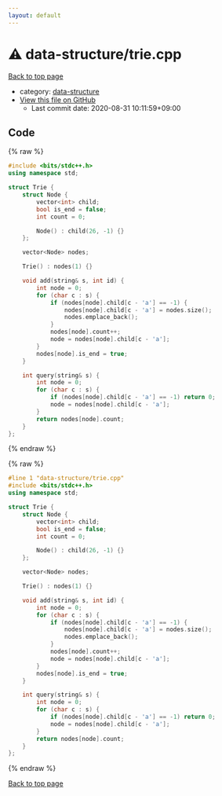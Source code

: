```yaml
---
layout: default
---
```


<!-- mathjax config similar to math.stackexchange -->
<script type="text/javascript" async
  src="https://cdnjs.cloudflare.com/ajax/libs/mathjax/2.7.5/MathJax.js?config=TeX-MML-AM_CHTML">
</script>
<script type="text/x-mathjax-config">
  MathJax.Hub.Config({
    TeX: { equationNumbers: { autoNumber: "AMS" }},
    tex2jax: {
      inlineMath: [ ['$','$'] ],
      processEscapes: true
    },
    "HTML-CSS": { matchFontHeight: false },
    displayAlign: "left",
    displayIndent: "2em"
  });
</script>

<script type="text/javascript" src="https://cdnjs.cloudflare.com/ajax/libs/jquery/3.4.1/jquery.min.js"></script>
<script src="https://cdn.jsdelivr.net/npm/jquery-balloon-js@1.1.2/jquery.balloon.min.js" integrity="sha256-ZEYs9VrgAeNuPvs15E39OsyOJaIkXEEt10fzxJ20+2I=" crossorigin="anonymous"></script>
<script type="text/javascript" src="../../assets/js/copy-button.js"></script>
<link rel="stylesheet" href="../../assets/css/copy-button.css" />


# :warning: data-structure/trie.cpp

<a href="../../index.html">Back to top page</a>

* category: <a href="../../index.html#36397fe12f935090ad150c6ce0c258d4">data-structure</a>
* <a href="{{ site.github.repository_url }}/blob/master/data-structure/trie.cpp">View this file on GitHub</a>
    - Last commit date: 2020-08-31 10:11:59+09:00




## Code

<a id="unbundled"></a>
{% raw %}
```cpp
#include <bits/stdc++.h>
using namespace std;

struct Trie {
    struct Node {
        vector<int> child;
        bool is_end = false;
        int count = 0;

        Node() : child(26, -1) {}
    };

    vector<Node> nodes;

    Trie() : nodes(1) {}

    void add(string& s, int id) {
        int node = 0;
        for (char c : s) {
            if (nodes[node].child[c - 'a'] == -1) {
                nodes[node].child[c - 'a'] = nodes.size();
                nodes.emplace_back();
            }
            nodes[node].count++;
            node = nodes[node].child[c - 'a'];
        }
        nodes[node].is_end = true;
    }

    int query(string& s) {
        int node = 0;
        for (char c : s) {
            if (nodes[node].child[c - 'a'] == -1) return 0;
            node = nodes[node].child[c - 'a'];
        }
        return nodes[node].count;
    }
};
```
{% endraw %}

<a id="bundled"></a>
{% raw %}
```cpp
#line 1 "data-structure/trie.cpp"
#include <bits/stdc++.h>
using namespace std;

struct Trie {
    struct Node {
        vector<int> child;
        bool is_end = false;
        int count = 0;

        Node() : child(26, -1) {}
    };

    vector<Node> nodes;

    Trie() : nodes(1) {}

    void add(string& s, int id) {
        int node = 0;
        for (char c : s) {
            if (nodes[node].child[c - 'a'] == -1) {
                nodes[node].child[c - 'a'] = nodes.size();
                nodes.emplace_back();
            }
            nodes[node].count++;
            node = nodes[node].child[c - 'a'];
        }
        nodes[node].is_end = true;
    }

    int query(string& s) {
        int node = 0;
        for (char c : s) {
            if (nodes[node].child[c - 'a'] == -1) return 0;
            node = nodes[node].child[c - 'a'];
        }
        return nodes[node].count;
    }
};

```
{% endraw %}

<a href="../../index.html">Back to top page</a>

